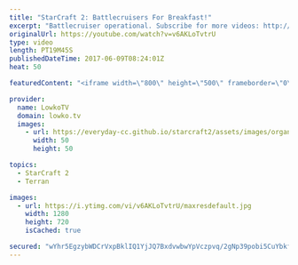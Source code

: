 ```yaml
---
title: "StarCraft 2: Battlecruisers For Breakfast!"
excerpt: "Battlecruiser operational. Subscribe for more videos: http://lowko.tv/youtube More Starcraft 2 casts: https://goo.gl/NG8qAV  What do you do when your opponent is badmouthing you and you are being contained with Siege Tanks and Liberators? Simple. Go for Battlecruisers off of a single base. This is a"
originalUrl: https://youtube.com/watch?v=v6AKLoTvtrU
type: video
length: PT19M45S
publishedDateTime: 2017-06-09T08:24:01Z
heat: 50

featuredContent: "<iframe width=\"800\" height=\"500\" frameborder=\"0\" src=\"https://www.youtube.com/embed/v6AKLoTvtrU\" allow=\"accelerometer; autoplay; encrypted-media; gyroscope; picture-in-picture\" allowfullscreen></iframe>"

provider:
  name: LowkoTV
  domain: lowko.tv
  images:
    - url: https://everyday-cc.github.io/starcraft2/assets/images/organizations/lowko.tv-50x50.jpg
      width: 50
      height: 50

topics:
  - StarCraft 2
  - Terran

images:
  - url: https://i.ytimg.com/vi/v6AKLoTvtrU/maxresdefault.jpg
    width: 1280
    height: 720
    isCached: true

secured: "wYhr5EgzybWDCrVxpBklIQ1YjJQ7BxdvwbwYpVczpvq/2gNp39pobi5CuYbkfXpTjzJ0IVYhq1T6bpmumYpyKrpxV6zOj96kRm5MkbSJ/16RRSOEPoBOVG7b5ROKw4X2/taA0h1ZvngMIoeQ9IvKHBDriEMIcE+IgkMr5nt5X6fBgcyfwIMwD+YqqvOKL/tdss2r97+RZGJR3fnBJmNYrUt6g2q+kiGgWUXABVswUWRM+9i1epGg5XjbsikvV9cuxRnxGMaHPAOG5F9P6tsFuonyuDGqy//ttdzbgWBnJc44Epi6XVUaVXj4L+W93OwQB6Fqqxpjlpq9K8ezRoL1mTOR4a8Pi/CwlMb76hPJ5KMBmGOAoFKSQPc6cvufB81+hX/NBiJRwmeIuKgZXgcMJDetjk2MVZXQLeuuj7mW+RuWxdIt5oJalXxMqRNW8dnY;BHQDYGrLhdnIF1J2fonYhA=="
---
```


